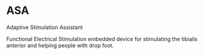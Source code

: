# ASA
Adaptive Stimulation Assistant

Functional Electrical Stimulation embedded device for stimulating the tibialis anterior and helping people with drop foot.
